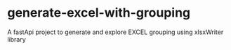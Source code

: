 # generate-excel-with-grouping
A fastApi project to generate and explore EXCEL grouping using xlsxWriter library